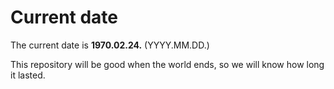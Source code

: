 # Current date

The current date is **1970.02.24.** (YYYY.MM.DD.)

This repository will be good when the world ends, so we will know how long it lasted.